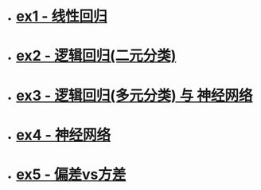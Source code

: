 - # [ex1 - 线性回归](https://github.com/MeiMeng/ML-AndrewNG/blob/master/ML_ex1/ex1_%E7%BA%BF%E6%80%A7%E5%9B%9E%E5%BD%92.md)
- # [ex2 - 逻辑回归(二元分类)](https://github.com/MeiMeng/ML-AndrewNG/blob/master/ML_ex2/ex2_Logistic%E4%BA%8C%E5%85%83%E5%9B%9E%E5%BD%92.md)
- # [ex3 - 逻辑回归(多元分类) 与 神经网络](https://github.com/MeiMeng/ML-AndrewNG/blob/master/ML_ex3/ex3_Logistic%E5%A4%9A%E5%85%83%E5%9B%9E%E5%BD%92-%E7%A5%9E%E7%BB%8F%E7%BD%91%E7%BB%9C.md)
- # [ex4 - 神经网络](https://github.com/MeiMeng/ML-AndrewNG/blob/master/ML_ex4/ex4_%E7%A5%9E%E7%BB%8F%E7%BD%91%E7%BB%9C.md)
- # [ex5 - 偏差vs方差](https://github.com/MeiMeng/ML-AndrewNG/blob/master/ML_ex5/ex5_%E5%81%8F%E5%B7%AEvs%E6%96%B9%E5%B7%AE.md)






